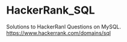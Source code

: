 # HackerRank_SQL


Solutions to HackerRanl Questions on MySQL.
https://www.hackerrank.com/domains/sql

